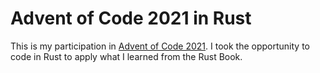 # Advent of Code 2021 in Rust

This is my participation in [Advent of Code 2021](https://adventofcode.com/2021/). I took the opportunity to code in Rust to apply what I learned from the Rust Book.
